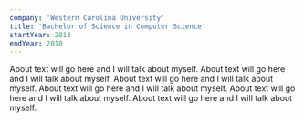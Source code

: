 ```yaml
---
company: 'Western Carolina University'
title: 'Bachelor of Science in Computer Science'
startYear: 2013
endYear: 2018
---
```

About text will go here and I will talk about myself. About text will go here and I will talk about myself. About text will go here and I will talk about myself. About text will go here and I will talk about myself. About text will go here and I will talk about myself. About text will go here and I will talk about myself.

